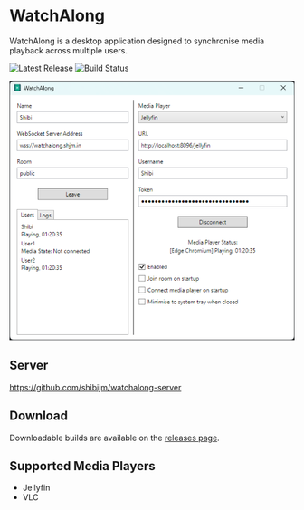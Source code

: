# WatchAlong

WatchAlong is a desktop application designed to synchronise media playback across multiple users.

[![Latest Release](https://img.shields.io/github/v/release/shibijm/watchalong?label=Latest%20Release)](https://github.com/shibijm/watchalong/releases/latest)
[![Build Status](https://img.shields.io/github/actions/workflow/status/shibijm/watchalong/release.yml?label=Build&logo=github)](https://github.com/shibijm/watchalong/actions/workflows/release.yml)

![Showcase](assets/readme/showcase.png)

## Server

https://github.com/shibijm/watchalong-server

## Download

Downloadable builds are available on the [releases page](https://github.com/shibijm/watchalong/releases).

## Supported Media Players

- Jellyfin
- VLC
